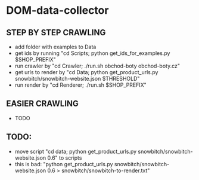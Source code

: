 # DOM-data-collector


## STEP BY STEP CRAWLING
- add folder with examples to Data
- get ids by running "cd Scripts; python get_ids_for_examples.py $SHOP_PREFIX"
- run crawler by "cd Crawler; ./run.sh obchod-boty obchod-boty.cz"
- get urls to render by "cd Data; python get_product_urls.py snowbitch/snowbitch-website.json $THRESHOLD"
- run render by "cd Renderer; ./run.sh $SHOP_PREFIX"

## EASIER CRAWLING
- TODO

## TODO:
- move script "cd data; python get_product_urls.py snowbitch/snowbitch-website.json 0.6" to scripts
- this is bad: "python get_product_urls.py snowbitch/snowbitch-website.json 0.6 > snowbitch/snowbitch-to-render.txt"
